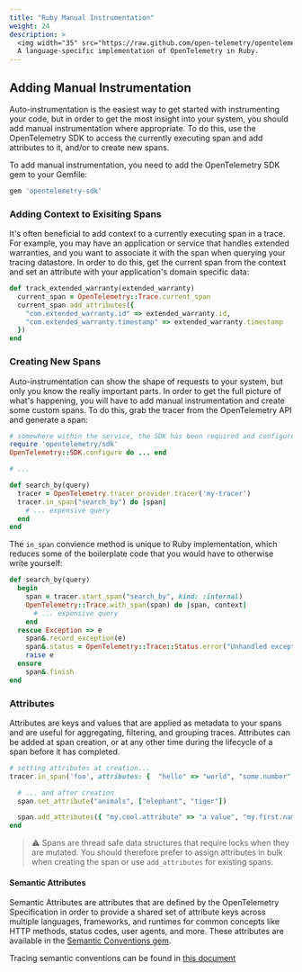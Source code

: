```yaml
---
title: "Ruby Manual Instrumentation"
weight: 24
description: >
  <img width="35" src="https://raw.github.com/open-telemetry/opentelemetry.io/main/iconography/32x32/Ruby_SDK.svg"></img>
  A language-specific implementation of OpenTelemetry in Ruby.
---
```


## Adding Manual Instrumentation

Auto-instrumentation is the easiest way to get started with instrumenting your code, but in order to get the most insight into your system, you should add manual instrumentation where appropriate.
To do this, use the OpenTelemetry SDK to access the currently executing span and add attributes to it, and/or to create new spans.

To add manual instrumentation, you need to add the OpenTelemetry SDK gem to your Gemfile:

```ruby
gem 'opentelemetry-sdk'
```

### Adding Context to Exisiting Spans

It's often beneficial to add context to a currently executing span in a trace.
For example, you may have an application or service that handles extended warranties, and you want to associate it with the span when querying your tracing datastore.
In order to do this, get the current span from the context and set an attribute with your application's domain specific data:

```ruby
def track_extended_warranty(extended_warranty)
  current_span = OpenTelemetry::Trace.current_span
  current_span.add_attributes({
    "com.extended_warranty.id" => extended_warranty.id,
    "com.extended_warranty.timestamp" => extended_warranty.timestamp
  })
end
```

### Creating New Spans

Auto-instrumentation can show the shape of requests to your system, but only you know the really important parts.
In order to get the full picture of what's happening, you will have to add manual instrumentation and create some custom spans.
To do this, grab the tracer from the OpenTelemetry API and generate a span:

```ruby
# somewhere within the service, the SDK has been required and configured
require 'opentelemetry/sdk'
OpenTelemetry::SDK.configure do ... end

# ...

def search_by(query)
  tracer = OpenTelemetry.tracer_provider.tracer('my-tracer')
  tracer.in_span("search_by") do |span|
    # ... expensive query
  end
end
```

The `in_span` convience method is unique to Ruby implementation, which reduces some of the boilerplate code that you would have to otherwise write yourself:

```ruby
def search_by(query)
  begin
    span = tracer.start_span("search_by", kind: :internal)
    OpenTelemetry::Trace.with_span(span) do |span, context|
      # ... expensive query
    end
  rescue Exception => e
    span&.record_exception(e)
    span&.status = OpenTelemetry::Trace::Status.error("Unhandled exception of type: #{e.class}")
    raise e
  ensure
    span&.finish
end
```

### Attributes

Attributes are keys and values that are applied as metadata to your spans and are useful for aggregating, filtering, and grouping traces. Attributes can be added at span creation, or at any other time during the lifecycle of a span before it has completed.

```ruby
# setting attributes at creation...
tracer.in_span('foo', attributes: {  "hello" => "world", "some.number" => 1024, "tags" => [ "bugs", "won't fix" ] }, kind: :internal) do |span|

  # ... and after creation
  span.set_attribute("animals", ["elephant", "tiger"])

  span.add_attributes({ "my.cool.attribute" => "a value", "my.first.name" => "Oscar" })
end
```

> &#9888; Spans are thread safe data structures that require locks when they are mutated.
> You should therefore prefer to assign attributes in bulk when creating the span or use `add_attributes` for existing spans.

#### Semantic Attributes

Semantic Attributes are attributes that are defined by the OpenTelemetry Specification in order to provide a shared set of attribute keys across multiple languages, frameworks, and runtimes for common concepts like HTTP methods, status codes, user agents, and more. These attributes are available in the [Semantic Conventions gem](https://github.com/open-telemetry/opentelemetry-ruby/tree/main/semantic_conventions).

Tracing semantic conventions can be found in [this document](https://github.com/open-telemetry/opentelemetry-specification/tree/main/specification/trace/semantic_conventions)

